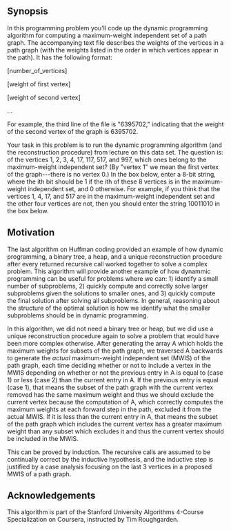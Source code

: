 ## Synopsis
In this programming problem you'll code up the dynamic programming algorithm for computing a
maximum-weight independent set of a path graph. The accompanying text file describes the weights of the vertices in a path graph (with the
weights listed in the order in which vertices appear in the path). It has the following format:

[number_of_vertices]

[weight of first vertex]

[weight of second vertex]

...


For example, the third line of the file is "6395702," indicating that the weight of the second
vertex of the graph is 6395702.

Your task in this problem is to run the dynamic programming algorithm (and the reconstruction
procedure) from lecture on this data set. The question is: of the vertices 1, 2, 3, 4, 17, 117,
517, and 997, which ones belong to the maximum-weight independent set? (By "vertex 1" we mean the
first vertex of the graph---there is no vertex 0.) In the box below, enter a 8-bit string, where
the ith bit should be 1 if the ith of these 8 vertices is in the maximum-weight independent set,
and 0 otherwise. For example, if you think that the vertices 1, 4, 17, and 517 are in the
maximum-weight independent set and the other four vertices are not, then you should enter the
string 10011010 in the box below.

## Motivation
The last algorithm on Huffman coding provided an example of how dynamic programming, a binary tree, a heap, and a unique reconstruction procedure after every returned recursive call worked together to solve a complex problem. This algorithm will provide another example of how dynammic programming can be useful for problems where we can: 1) identify a small number of subproblems, 2) quickly compute and correctly solve larger subproblems given the solutions to smaller ones, and 3) quickly compute the final solution after solving all subproblems. In general, reasoning about the structure of the optimal solution is how we identify what the smaller subproblems should be in dynamic programming.

In this algorithm, we did not need a binary tree or heap, but we did use a unique reconstruction procedure again to solve a problem that would have been more complex otherwise. After generating the array A which holds the maximum weights for subsets of the path graph, we traversed A backwards to generate the *actual* maximum-weight independent set (MWIS) of the path graph, each time deciding whether or not to include a vertex in the MWIS depending on whether or not the previous entry in A is equal to (case 1) or less (case 2) than the current entry in A. If the previous entry is equal (case 1), that means the subset of the path graph with the current vertex removed has the same maximum weight and thus we should exclude the current vertex because the computation of A, which correctly computes the maximum weights at each forward step in the path, excluded it from the actual MWIS. If it is less than the current entry in A, that means the subset of the path graph which includes the current vertex has a greater maximum weight than any subset which excludes it and thus the current vertex should be included in the MWIS.

This can be proved by induction. The recursive calls are assumed to be continually correct by the inductive hypothesis, and the inductive step is justified by a case analysis focusing on the last 3 vertices in a proposed MWIS of a path graph.

## Acknowledgements

This algorithm is part of the Stanford University Algorithms 4-Course Specialization on Coursera, instructed by Tim Roughgarden.
